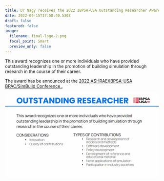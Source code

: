 ```yaml
---
title: Dr Nagy receives the 2022 IBPSA-USA Outstanding Researcher Award
date: 2022-09-15T17:58:40.530Z
draft: false
featured: false
image:
  filename: final-logo-2.png
  focal_point: Smart
  preview_only: false
---
```

This award recognizes one or more individuals who have provided outstanding leadership in the promotion of building simulation through research in the course of their career.

The award has be announced at the [2022 ASHRAE/IBPSA-USA BPAC/SimBuild Conference .](https://www.ashrae.org/conferences/topical-conferences/2022-building-performance-analysis-conference-and-simbuild)

![](screen-shot-2022-09-15-at-12.20.32.png)